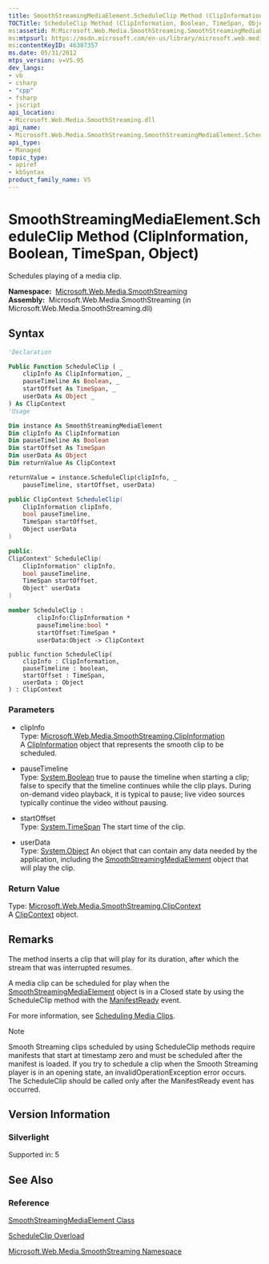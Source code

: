 ```yaml
---
title: SmoothStreamingMediaElement.ScheduleClip Method (ClipInformation, Boolean, TimeSpan, Object) (Microsoft.Web.Media.SmoothStreaming)
TOCTitle: ScheduleClip Method (ClipInformation, Boolean, TimeSpan, Object)
ms:assetid: M:Microsoft.Web.Media.SmoothStreaming.SmoothStreamingMediaElement.ScheduleClip(Microsoft.Web.Media.SmoothStreaming.ClipInformation,System.Boolean,System.TimeSpan,System.Object)
ms:mtpsurl: https://msdn.microsoft.com/en-us/library/microsoft.web.media.smoothstreaming.smoothstreamingmediaelement.scheduleclip(v=VS.95)
ms:contentKeyID: 46307357
ms.date: 05/31/2012
mtps_version: v=VS.95
dev_langs:
- vb
- csharp
- "cpp"
- fsharp
- jscript
api_location:
- Microsoft.Web.Media.SmoothStreaming.dll
api_name:
- Microsoft.Web.Media.SmoothStreaming.SmoothStreamingMediaElement.ScheduleClip
api_type:
- Managed
topic_type:
- apiref
- kbSyntax
product_family_name: VS
---
```


# SmoothStreamingMediaElement.ScheduleClip Method (ClipInformation, Boolean, TimeSpan, Object)

Schedules playing of a media clip.

**Namespace:**  [Microsoft.Web.Media.SmoothStreaming](microsoft-web-media-smoothstreaming-namespace_1.md)  
**Assembly:**  Microsoft.Web.Media.SmoothStreaming (in Microsoft.Web.Media.SmoothStreaming.dll)

## Syntax

```vb
'Declaration

Public Function ScheduleClip ( _
    clipInfo As ClipInformation, _
    pauseTimeline As Boolean, _
    startOffset As TimeSpan, _
    userData As Object _
) As ClipContext
'Usage

Dim instance As SmoothStreamingMediaElement
Dim clipInfo As ClipInformation
Dim pauseTimeline As Boolean
Dim startOffset As TimeSpan
Dim userData As Object
Dim returnValue As ClipContext

returnValue = instance.ScheduleClip(clipInfo, _
    pauseTimeline, startOffset, userData)
```

```csharp
public ClipContext ScheduleClip(
    ClipInformation clipInfo,
    bool pauseTimeline,
    TimeSpan startOffset,
    Object userData
)
```

```cpp
public:
ClipContext^ ScheduleClip(
    ClipInformation^ clipInfo, 
    bool pauseTimeline, 
    TimeSpan startOffset, 
    Object^ userData
)
```

``` fsharp
member ScheduleClip : 
        clipInfo:ClipInformation * 
        pauseTimeline:bool * 
        startOffset:TimeSpan * 
        userData:Object -> ClipContext 
```

```jscript
public function ScheduleClip(
    clipInfo : ClipInformation, 
    pauseTimeline : boolean, 
    startOffset : TimeSpan, 
    userData : Object
) : ClipContext
```

### Parameters

  - clipInfo  
    Type: [Microsoft.Web.Media.SmoothStreaming.ClipInformation](clipinformation-class-microsoft-web-media-smoothstreaming_1.md)  
    A [ClipInformation](clipinformation-class-microsoft-web-media-smoothstreaming_1.md) object that represents the smooth clip to be scheduled.

<!-- end list -->

  - pauseTimeline  
    Type: [System.Boolean](https://msdn.microsoft.com/library/a28wyd50\(v=vs.95\))  
    true to pause the timeline when starting a clip; false to specify that the timeline continues while the clip plays. During on-demand video playback, it is typical to pause; live video sources typically continue the video without pausing.

<!-- end list -->

  - startOffset  
    Type: [System.TimeSpan](https://msdn.microsoft.com/library/269ew577\(v=vs.95\))  
    The start time of the clip.

<!-- end list -->

  - userData  
    Type: [System.Object](https://msdn.microsoft.com/library/e5kfa45b\(v=vs.95\))  
    An object that can contain any data needed by the application, including the [SmoothStreamingMediaElement](smoothstreamingmediaelement-class-microsoft-web-media-smoothstreaming_1.md) object that will play the clip.

### Return Value

Type: [Microsoft.Web.Media.SmoothStreaming.ClipContext](clipcontext-class-microsoft-web-media-smoothstreaming_1.md)  
A [ClipContext](clipcontext-class-microsoft-web-media-smoothstreaming_1.md) object.

## Remarks

The method inserts a clip that will play for its duration, after which the stream that was interrupted resumes.

A media clip can be scheduled for play when the [SmoothStreamingMediaElement](smoothstreamingmediaelement-class-microsoft-web-media-smoothstreaming_1.md) object is in a Closed state by using the ScheduleClip method with the [ManifestReady](smoothstreamingmediaelement-manifestready-event-microsoft-web-media-smoothstreaming_1.md) event.

For more information, see [Scheduling Media Clips](scheduling-media-clips.md).


> [!NOTE]  
> Smooth Streaming clips scheduled by using ScheduleClip methods require manifests that start at timestamp zero and must be scheduled after the manifest is loaded. If you try to schedule a clip when the Smooth Streaming player is in an opening state, an invalidOperationException error occurs. The ScheduleClip should be called only after the ManifestReady event has occurred.


## Version Information

### Silverlight

Supported in: 5  

## See Also

### Reference

[SmoothStreamingMediaElement Class](smoothstreamingmediaelement-class-microsoft-web-media-smoothstreaming_1.md)

[ScheduleClip Overload](smoothstreamingmediaelement-scheduleclip-method-microsoft-web-media-smoothstreaming_1.md)

[Microsoft.Web.Media.SmoothStreaming Namespace](microsoft-web-media-smoothstreaming-namespace_1.md)

